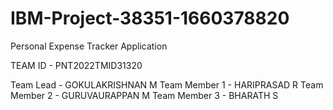 # IBM-Project-38351-1660378820
Personal Expense Tracker Application

TEAM ID - PNT2022TMID31320

Team Lead - GOKULAKRISHNAN M
Team Member 1 - HARIPRASAD R
Team Member 2 - GURUVAURAPPAN M
Team Member 3 - BHARATH S
